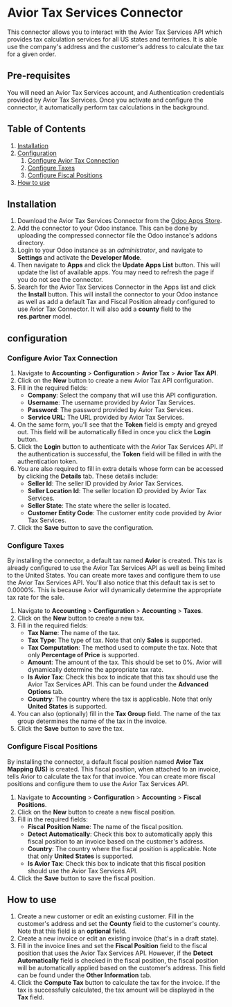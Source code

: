 # Avior Tax Services Connector
This connector allows you to interact with the Avior Tax Services API which provides tax calculation services for all US states and territories. It is able use the company's address and the customer's address to calculate the tax for a given order.

## Pre-requisites

You will need an Avior Tax Services account, and Authentication credentials provided by Avior Tax Services. Once you activate and configure the connector, it automatically perform tax calculations in the background.

## Table of Contents

1. [Installation](#installation)
2. [Configuration](#configuration)
    1. [Configure Avior Tax Connection](#configure-avior-tax-connection)
    2. [Configure Taxes](#configure-taxes)
    3. [Configure Fiscal Positions](#configure-fiscal-positions)
3. [How to use](#how-to-use)

## Installation

1. Download the Avior Tax Services Connector from the [Odoo Apps Store](https://apps.odoo.com/apps).
2. Add the connector to your Odoo instance. This can be done by uploading the compressed connector file the Odoo instance's addons directory.
3. Login to your Odoo instance as an _administrator_, and navigate to **Settings** and activate the **Developer Mode**.
4. Then navigate to **Apps** and click the **Update Apps List** button. This will update the list of available apps. You may need to refresh the page if you do not see the connector.
5. Search for the Avior Tax Services Connector in the Apps list and click the **Install** button. This will install the connector to your Odoo instance as well as add a default Tax and Fiscal Position already configured to use Avior Tax Connector. It will also add a **county** field to the **res.partner** model.

## configuration

### Configure Avior Tax Connection
1. Navigate to **Accounting** > **Configuration** > **Avior Tax** > **Avior Tax API**.
2. Click on the **New** button to create a new Avior Tax API configuration.
3. Fill in the required fields:
    - **Company**: Select the company that will use this API configuration.
    - **Username**: The username provided by Avior Tax Services.
    - **Password**: The password provided by Avior Tax Services.
    - **Service URL**: The URL provided by Avior Tax Services.
4. On the same form, you'll see that the **Token** field is empty and greyed out. This field will be automatically filled in once you click the **Login** button.
5. Click the **Login** button to authenticate with the Avior Tax Services API. If the authentication is successful, the **Token** field will be filled in with the authentication token.
6. You are also required to fill in extra details whose form can be accessed by clicking the **Details** tab. These details include:
    - **Seller Id**: The seller ID provided by Avior Tax Services. 
    - **Seller Location Id**: The seller location ID provided by Avior Tax Services.
    - **Seller State**: The state where the seller is located.
    - **Customer Entity Code**: The customer entity code provided by Avior Tax Services.
7. Click the **Save** button to save the configuration.

### Configure Taxes

By installing the connector, a default tax named **Avior** is created. This tax is already configured to use the Avior Tax Services API as well as being limited to the United States. You can create more taxes and configure them to use the Avior Tax Services API. You'll also notice that this default tax is set to 0.0000%. This is because Avior will dynamically determine the appropriate tax rate for the sale.

1. Navigate to **Accounting** > **Configuration** > **Accounting** > **Taxes**.
2. Click on the **New** button to create a new tax.
3. Fill in the required fields:
    - **Tax Name**: The name of the tax.
    - **Tax Type**: The type of tax. Note that only **Sales** is supported.
    - **Tax Computation**: The method used to compute the tax. Note that only **Percentage of Price** is supported.
    - **Amount**: The amount of the tax. This should be set to 0%. Avior will dynamically determine the appropriate tax rate.
    - **Is Avior Tax**: Check this box to indicate that this tax should use the Avior Tax Services API. This can be found under the **Advanced Options** tab.
    - **Country**: The country where the tax is applicable. Note that only **United States** is supported.
4. You can also (optionally) fill in the **Tax Group** field. The name of the tax group determines the name of the tax in the invoice.
5. Click the **Save** button to save the tax.

### Configure Fiscal Positions

By installing the connector, a default fiscal position named **Avior Tax Mapping (US)** is created. This fiscal position, when attached to an invoice, tells Avior to calculate the tax for that invoice. You can create more fiscal positions and configure them to use the Avior Tax Services API.

1. Navigate to **Accounting** > **Configuration** > **Accounting** > **Fiscal Positions**.
2. Click on the **New** button to create a new fiscal position.
3. Fill in the required fields:
    - **Fiscal Position Name**: The name of the fiscal position.
    - **Detect Automatically**: Check this box to automatically apply this fiscal position to an invoice based on the customer's address.
    - **Country**: The country where the fiscal position is applicable. Note that only **United States** is supported.
    - **Is Avior Tax**: Check this box to indicate that this fiscal position should use the Avior Tax Services API.
4. Click the **Save** button to save the fiscal position.

## How to use

1. Create a new customer or edit an existing customer. Fill in the customer's address and set the **County** field to the customer's county. Note that this field is an **optional** field.
2. Create a new invoice or edit an existing invoice (that's in a draft state).
3. Fill in the invoice lines and set the **Fiscal Position** field to the fiscal position that uses the Avior Tax Services API. However, if the **Detect Automatically** field is checked in the fiscal position, the fiscal position will be automatically applied based on the customer's address. This field can be found under the **Other Information** tab.
4. Click the **Compute Tax** button to calculate the tax for the invoice. If the tax is successfully calculated, the tax amount will be displayed in the **Tax** field.
